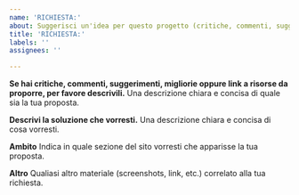 ```yaml
---
name: 'RICHIESTA:'
about: Suggerisci un'idea per questo progetto (critiche, commenti, suggerimenti, migliorie, etc.)
title: 'RICHIESTA:'
labels: ''
assignees: ''

---
```


**Se hai critiche, commenti, suggerimenti, migliorie oppure link a risorse da proporre, per favore descrivili.**
Una descrizione chiara e concisa di quale sia la tua proposta.

**Descrivi la soluzione che vorresti.**
Una descrizione chiara e concisa di cosa vorresti.

**Ambito**
Indica in quale sezione del sito vorresti che apparisse la tua proposta.

**Altro**
Qualiasi altro materiale (screenshots, link, etc.) correlato alla tua richiesta.
